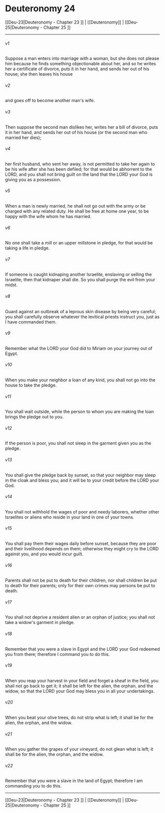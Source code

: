 # Deuteronomy 24

[[Deu-23|Deuteronomy - Chapter 23 ]] | [[Deuteronomy]] | [[Deu-25|Deuteronomy - Chapter 25 ]]
***

###### v1
Suppose a man enters into marriage with a woman, but she does not please him because he finds something objectionable about her, and so he writes her a certificate of divorce, puts it in her hand, and sends her out of his house; she then leaves his house
###### v2
and goes off to become another man's wife.
###### v3
Then suppose the second man dislikes her, writes her a bill of divorce, puts it in her hand, and sends her out of his house (or the second man who married her dies);
###### v4
her first husband, who sent her away, is not permitted to take her again to be his wife after she has been defiled; for that would be abhorrent to the LORD, and you shall not bring guilt on the land that the LORD your God is giving you as a possession.
###### v5
When a man is newly married, he shall not go out with the army or be charged with any related duty. He shall be free at home one year, to be happy with the wife whom he has married.
###### v6
No one shall take a mill or an upper millstone in pledge, for that would be taking a life in pledge.
###### v7
If someone is caught kidnaping another Israelite, enslaving or selling the Israelite, then that kidnaper shall die. So you shall purge the evil from your midst.
###### v8
Guard against an outbreak of a leprous skin disease by being very careful; you shall carefully observe whatever the levitical priests instruct you, just as I have commanded them.
###### v9
Remember what the LORD your God did to Miriam on your journey out of Egypt.
###### v10
When you make your neighbor a loan of any kind, you shall not go into the house to take the pledge.
###### v11
You shall wait outside, while the person to whom you are making the loan brings the pledge out to you.
###### v12
If the person is poor, you shall not sleep in the garment given you as the pledge.
###### v13
You shall give the pledge back by sunset, so that your neighbor may sleep in the cloak and bless you; and it will be to your credit before the LORD your God.
###### v14
You shall not withhold the wages of poor and needy laborers, whether other Israelites or aliens who reside in your land in one of your towns.
###### v15
You shall pay them their wages daily before sunset, because they are poor and their livelihood depends on them; otherwise they might cry to the LORD against you, and you would incur guilt.
###### v16
Parents shall not be put to death for their children, nor shall children be put to death for their parents; only for their own crimes may persons be put to death.
###### v17
You shall not deprive a resident alien or an orphan of justice; you shall not take a widow's garment in pledge.
###### v18
Remember that you were a slave in Egypt and the LORD your God redeemed you from there; therefore I command you to do this.
###### v19
When you reap your harvest in your field and forget a sheaf in the field, you shall not go back to get it; it shall be left for the alien, the orphan, and the widow, so that the LORD your God may bless you in all your undertakings.
###### v20
When you beat your olive trees, do not strip what is left; it shall be for the alien, the orphan, and the widow.
###### v21
When you gather the grapes of your vineyard, do not glean what is left; it shall be for the alien, the orphan, and the widow.
###### v22
Remember that you were a slave in the land of Egypt; therefore I am commanding you to do this.

***

[[Deu-23|Deuteronomy - Chapter 23 ]] | [[Deuteronomy]] | [[Deu-25|Deuteronomy - Chapter 25 ]]
